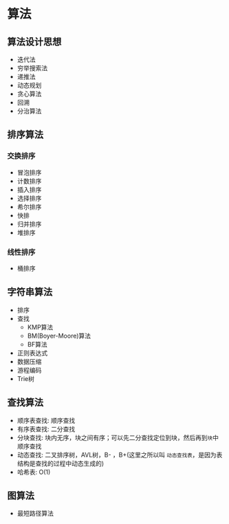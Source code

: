 # 算法

## 算法设计思想
 
* 迭代法  
* 穷举搜索法  
* 递推法  
* 动态规划  
* 贪心算法  
* 回溯  
* 分治算法  

## 排序算法

### 交换排序

* 冒泡排序
* 计数排序
* 插入排序    
* 选择排序    
* 希尔排序
* 快排   
* 归并排序  
* 堆排序

### 线性排序
    
* 桶排序 

## 字符串算法  

* 排序
* 查找
    * KMP算法  
    * BM(Boyer-Moore)算法  
    * BF算法      
* 正则表达式
* 数据压缩
* 游程编码
* Trie树
  
## 查找算法  

* 顺序表查找:    顺序查找  
* 有序表查找:    二分查找  
* 分块查找:     块内无序，块之间有序；可以先二分查找定位到块，然后再到`块`中顺序查找  
* 动态查找:     二叉排序树，AVL树，B- ，B+(这里之所以叫 `动态查找表`，是因为表结构是查找的过程中动态生成的)
* 哈希表:       O(1)  

## 图算法

* 最短路径算法
